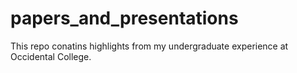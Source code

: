 # papers_and_presentations
This repo conatins highlights from my undergraduate experience at Occidental College.
